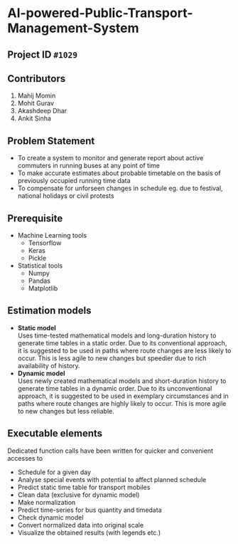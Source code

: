 # AI-powered-Public-Transport-Management-System

## Project ID  `#1029`

## Contributors
1. Mahij Momin
2. Mohit Gurav
3. Akashdeep Dhar
4. Ankit Sinha

## Problem Statement
- To create a system to monitor and generate report about active commuters in running buses at any point of time
- To make accurate estimates about probable timetable on the basis of previously occupied running time data
- To compensate for unforseen changes in schedule eg. due to festival, national holidays or civil protests

## Prerequisite
- Machine Learning tools
    - Tensorflow
    - Keras
    - Pickle
- Statistical tools
    - Numpy
    - Pandas
    - Matplotlib

## Estimation models
- **Static model**  
  Uses time-tested mathematical models and long-duration history to generate time tables in a static order. Due to its conventional approach,
  it is suggested to be used in paths where route changes are less likely to occur. This is less agile to new changes but speedier due to rich
  availability of history.
- **Dynamic model**  
  Uses newly created mathematical models and short-duration history to generate time tables in a dynamic order. Due to its unconventional approach,
  it is suggested to be used in exemplary circumstances and in paths where route changes are highly likely to occur. This is more agile to new
  changes but less reliable.

## Executable elements
Dedicated function calls have been written for quicker and convenient accesses to
- Schedule for a given day
- Analyse special events with potential to affect planned schedule
- Predict static time table for transport mobiles
- Clean data (exclusive for dynamic model)
- Make normalization
- Predict time-series for bus quantity and timedata
- Check dynamic model
- Convert normalized data into original scale
- Visualize the obtained results (with legends etc.)